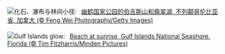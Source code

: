 ![](https://www.bing.com/th?id=OHR.YohoNP_ZH-CN2349599497_UHD.jpg&w=1000)化石、瀑布与林间小径:&nbsp;&ensp;[幽鹤国家公园的伯吉斯山和翡翠湖, 不列颠哥伦比亚省, 加拿大 (© Feng Wei Photography/Getty Images)](https://www.bing.com/th?id=OHR.YohoNP_ZH-CN2349599497_UHD.jpg)
<br><br/>
![](https://www.bing.com/th?id=OHR.FloridaSeashore_EN-US9038929616_UHD.jpg&w=1000)Gulf Islands glow:&nbsp;&ensp;[Beach at sunrise, Gulf Islands National Seashore, Florida (© Tim Fitzharris/Minden Pictures)](https://www.bing.com/th?id=OHR.FloridaSeashore_EN-US9038929616_UHD.jpg)
<br><br/>
